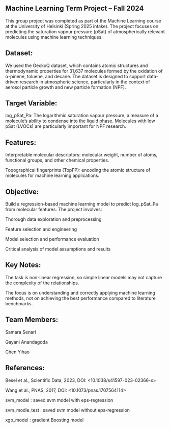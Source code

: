 ## Machine Learning Term Project – Fall 2024

This group project was completed as part of the Machine Learning course at the University of Helsinki (Spring 2025 intake). The project focuses on predicting the saturation vapour pressure (pSat) of atmospherically relevant molecules using machine learning techniques.

## Dataset:

We used the GeckoQ dataset, which contains atomic structures and thermodynamic properties for 31,637 molecules formed by the oxidation of α-pinene, toluene, and decane. The dataset is designed to support data-driven research in atmospheric science, particularly in the context of aerosol particle growth and new particle formation (NPF).

## Target Variable:

log_pSat_Pa: The logarithmic saturation vapour pressure, a measure of a molecule’s ability to condense into the liquid phase. Molecules with low pSat (LVOCs) are particularly important for NPF research.

## Features:

Interpretable molecular descriptors: molecular weight, number of atoms, functional groups, and other chemical properties.

Topographical fingerprints (TopFP): encoding the atomic structure of molecules for machine learning applications.

## Objective:

Build a regression-based machine learning model to predict log_pSat_Pa from molecular features. The project involves:

Thorough data exploration and preprocessing

Feature selection and engineering

Model selection and performance evaluation

Critical analysis of model assumptions and results

## Key Notes:

The task is non-linear regression, so simple linear models may not capture the complexity of the relationships.

The focus is on understanding and correctly applying machine learning methods, not on achieving the best performance compared to literature benchmarks.


## Team Members:

Samara Senari 

Gayani Anandagoda

Chen Yihao

## References:

Besel et al., Scientific Data, 2023, DOI: <10.1038/s41597-023-02366-x>

Wang et al., PNAS, 2017, DOI: <10.1073/pnas.1707564114>




svm_model : saved svm model with eps-regression 

svm_modle_test : saved svm model without eps-regression

xgb_model : gradient Boosting model 
